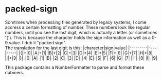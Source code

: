 packed-sign
===========

Somtimes when processing files generated by legacy systems, I come accress a certain formatting of number. These numbers look like regular numbers, until you see the last digit, which is actually a letter (or sometimes '{').  This is because the character holds the sign information as well as a 0-9 value.  I dub it "packed sign".  
The translation for the last digit is this:
|character|sign|value|
|---------|----|-----|
|{|+|0|
|A|+|1|
|B|+|2|
|C|+|3|
|D|+|4|
|E|+|5|
|F|+|6|
|G|+|7|
|H|+|8|
|I|+|9|
|}|-|0|
|A|-|1|
|B|-|2|
|C|-|3|
|D|-|4|
|E|-|5|
|F|-|6|
|G|-|7|
|H|-|8|
|I|-|9|


This package contains a NumberFormatter to parse and format these nubmers.
